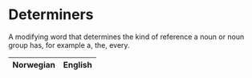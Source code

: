 # Determiners

A modifying word that determines the kind of reference a noun or noun group has, for example a, the, every.

| Norwegian | English |
| --- | --- |
<wordsGoHere>
